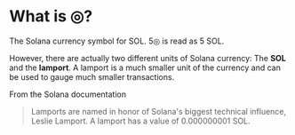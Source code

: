 # What is ◎?
The Solana currency symbol for SOL. 5◎ is read as 5 SOL.

However, there are actually two different units of Solana currency: The **SOL** and the **lamport**. A lamport is a much smaller unit of the currency and can be used to gauge much smaller transactions.

From the Solana documentation
> Lamports are named in honor of Solana's biggest technical influence, Leslie Lamport. A lamport has a value of 0.000000001 SOL.
